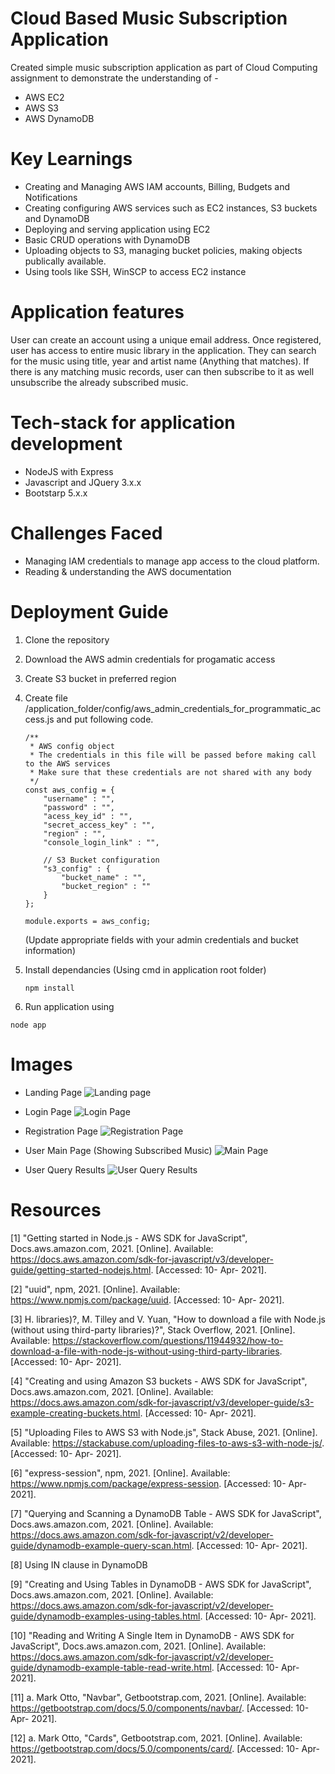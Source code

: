 # Cloud Based Music Subscription Application

Created simple music subscription application as part of Cloud Computing assignment to demonstrate the understanding of -
* AWS EC2 
* AWS S3
* AWS DynamoDB

# Key Learnings

* Creating and Managing AWS IAM accounts, Billing, Budgets and Notifications
* Creating configuring AWS services such as EC2 instances, S3 buckets and DynamoDB
* Deploying and serving application using EC2
* Basic CRUD operations with DynamoDB
* Uploading objects to S3, managing bucket policies, making objects publically available.
* Using tools like SSH, WinSCP to access EC2 instance

# Application features

User can create an account using a unique email address.
Once registered, user has access to entire music library in the application. They can search for the music using title, year and artist name (Anything that matches). 
If there is any matching music records, user can then subscribe to it as well unsubscribe the already subscribed music.

# Tech-stack for application development

* NodeJS with Express
* Javascript and JQuery 3.x.x
* Bootstarp 5.x.x

# Challenges Faced

* Managing IAM credentials to manage app access to the cloud platform.
* Reading & understanding the AWS documentation


# Deployment Guide

1. Clone the repository
2. Download the AWS admin credentials for progamatic access
3. Create S3 bucket in preferred region
4. Create file /application_folder/config/aws_admin_credentials_for_programmatic_access.js and put following code.
    ```
    /**
     * AWS config object
     * The credentials in this file will be passed before making call to the AWS services
     * Make sure that these credentials are not shared with any body
     */
    const aws_config = {
        "username" : "",
        "password" : "",
        "acess_key_id" : "",
        "secret_access_key" : "",
        "region" : "",
        "console_login_link" : "",

        // S3 Bucket configuration
        "s3_config" : {
            "bucket_name" : "",
            "bucket_region" : ""
        }
    };

    module.exports = aws_config;
    ```
    (Update appropriate fields with your admin credentials and bucket information)

5. Install dependancies (Using cmd in application root folder)
   ```
   npm install
   ```
6. Run application using 
  ```
  node app
  ```
  
# Images
* Landing Page
![Landing page](https://github.com/yogesh-chaudhari-77/Lets-Take-Down-Spotify/tree/master/screenshots/1.png)

* Login Page
![Login Page](https://github.com/yogesh-chaudhari-77/Lets-Take-Down-Spotify/tree/master/screenshots/2.png)

* Registration Page
![Registration Page](https://github.com/yogesh-chaudhari-77/Lets-Take-Down-Spotify/tree/master/screenshots/3.png)

* User Main Page (Showing Subscribed Music)
![Main Page](https://github.com/yogesh-chaudhari-77/Lets-Take-Down-Spotify/tree/master/screenshots/4.png)

* User Query Results
![User Query Results](https://github.com/yogesh-chaudhari-77/Lets-Take-Down-Spotify/tree/master/screenshots/5.png)


# Resources
[1] "Getting started in Node.js - AWS SDK for JavaScript", Docs.aws.amazon.com, 2021. [Online]. Available: https://docs.aws.amazon.com/sdk-for-javascript/v3/developer-guide/getting-started-nodejs.html. [Accessed: 10- Apr- 2021].

[2] "uuid", npm, 2021. [Online]. Available: https://www.npmjs.com/package/uuid. [Accessed: 10- Apr- 2021].

[3] H. libraries)?, M. Tilley and V. Yuan, "How to download a file with Node.js (without using third-party libraries)?", Stack Overflow, 2021. [Online]. Available: https://stackoverflow.com/questions/11944932/how-to-download-a-file-with-node-js-without-using-third-party-libraries. [Accessed: 10- Apr- 2021].

[4] "Creating and using Amazon S3 buckets - AWS SDK for JavaScript", Docs.aws.amazon.com, 2021. [Online]. Available: https://docs.aws.amazon.com/sdk-for-javascript/v3/developer-guide/s3-example-creating-buckets.html. [Accessed: 10- Apr- 2021].

[5] "Uploading Files to AWS S3 with Node.js", Stack Abuse, 2021. [Online]. Available: https://stackabuse.com/uploading-files-to-aws-s3-with-node-js/. [Accessed: 10- Apr- 2021].

[6] "express-session", npm, 2021. [Online]. Available: https://www.npmjs.com/package/express-session. [Accessed: 10- Apr- 2021].

[7] "Querying and Scanning a DynamoDB Table - AWS SDK for JavaScript", Docs.aws.amazon.com, 2021. [Online]. Available: https://docs.aws.amazon.com/sdk-for-javascript/v2/developer-guide/dynamodb-example-query-scan.html. [Accessed: 10- Apr- 2021].

[8]
Using IN clause in DynamoDB

[9] "Creating and Using Tables in DynamoDB - AWS SDK for JavaScript", Docs.aws.amazon.com, 2021. [Online]. Available: https://docs.aws.amazon.com/sdk-for-javascript/v2/developer-guide/dynamodb-examples-using-tables.html. [Accessed: 10- Apr- 2021].

[10] "Reading and Writing A Single Item in DynamoDB - AWS SDK for JavaScript", Docs.aws.amazon.com, 2021. [Online]. Available: https://docs.aws.amazon.com/sdk-for-javascript/v2/developer-guide/dynamodb-example-table-read-write.html. [Accessed: 10- Apr- 2021].

[11] a. Mark Otto, "Navbar", Getbootstrap.com, 2021. [Online]. Available: https://getbootstrap.com/docs/5.0/components/navbar/. [Accessed: 10- Apr- 2021].

[12] a. Mark Otto, "Cards", Getbootstrap.com, 2021. [Online]. Available: https://getbootstrap.com/docs/5.0/components/card/. [Accessed: 10- Apr- 2021].
